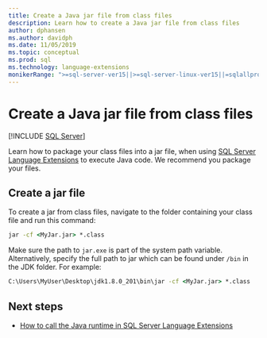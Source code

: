 ```yaml
---
title: Create a Java jar file from class files
description: Learn how to create a Java jar file from class files 
author: dphansen
ms.author: davidph 
ms.date: 11/05/2019
ms.topic: conceptual
ms.prod: sql
ms.technology: language-extensions
monikerRange: ">=sql-server-ver15||>=sql-server-linux-ver15||=sqlallproducts-allversions"
---
```

# Create a Java jar file from class files
 [!INCLUDE [SQL Server](../../includes/applies-to-version/sqlserver.md)]

Learn how to package your class files into a jar file, when using [SQL Server Language Extensions](../language-extensions-overview.md) to execute Java code. We recommend you package your files.

## Create a jar file

To create a jar from class files, navigate to the folder containing your class file and run this command:

```cmd
jar -cf <MyJar.jar> *.class
```

Make sure the path to `jar.exe` is part of the system path variable. Alternatively, specify the full path to jar which can be found under `/bin` in the JDK folder. For example:

```cmd
C:\Users\MyUser\Desktop\jdk1.8.0_201\bin\jar -cf <MyJar.jar> *.class
```

## Next steps

+ [How to call the Java runtime in SQL Server Language Extensions](../how-to/call-java-from-sql.md)